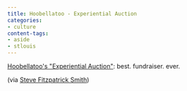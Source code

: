 ```yaml
---
title: Hoobellatoo - Experiential Auction
categories:
- culture
content-tags:
- aside
- stlouis
---
```


[Hoobellatoo's "Experiential Auction"][1]: best. fundraiser. ever.

(via [Steve Fitzpatrick Smith][2])

   [1]: http://www.hoobellatoo.org/experientialauction.cfm
   [2]: http://stlstreets.com/2006/08/hoobellatoos-experiential-auction.htm
